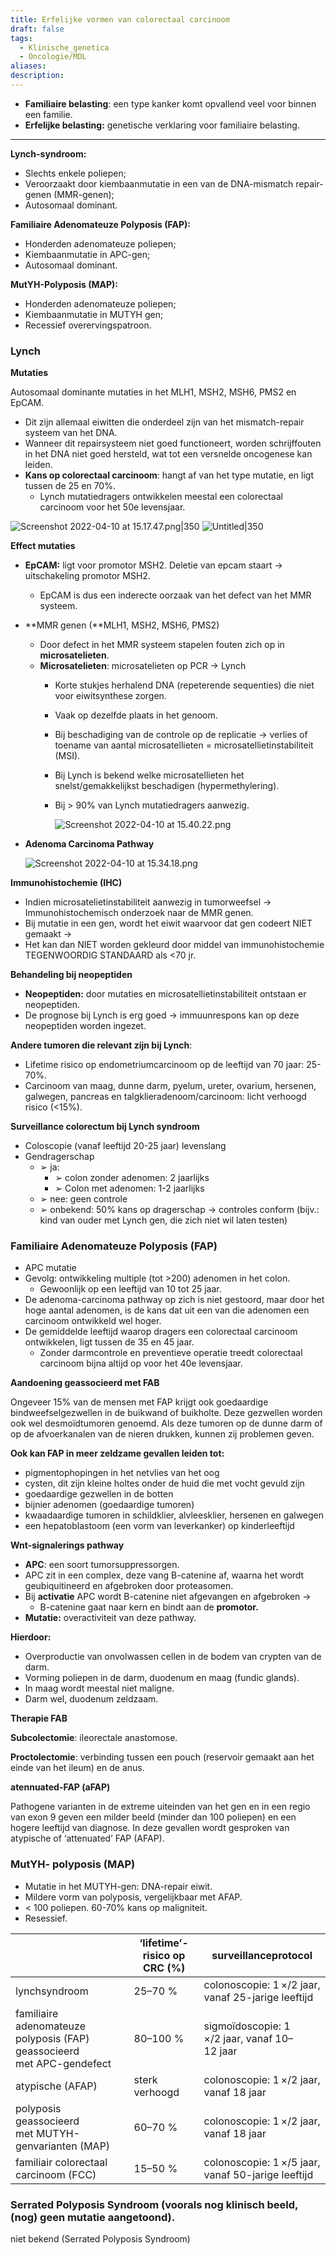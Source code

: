 ```yaml
---
title: Erfelijke vormen van colorectaal carcinoom
draft: false
tags:
  - Klinische_genetica
  - Oncologie/MDL
aliases: 
description:
---
```



- **Familiaire belasting**: een type kanker komt opvallend veel voor binnen een familie.
- **Erfelijke belasting:** genetische verklaring voor familiaire belasting.

---

**Lynch-syndroom:**

- Slechts enkele poliepen;
- Veroorzaakt door kiembaanmutatie in een van de DNA-mismatch repair-genen (MMR-genen);
- Autosomaal dominant.

**Familiaire Adenomateuze Polyposis (FAP):**

- Honderden adenomateuze poliepen;
- Kiembaanmutatie in APC-gen;
- Autosomaal dominant.

**MutYH-Polyposis (MAP):**

- Honderden adenomateuze poliepen;
- Kiembaanmutatie in MUTYH gen;
- Recessief overervingspatroon.

### Lynch

**Mutaties**

Autosomaal dominante mutaties in het MLH1, MSH2, MSH6, PMS2 en EpCAM. 

- Dit zijn allemaal eiwitten die onderdeel zijn van het mismatch-repair systeem van het DNA.
- Wanneer dit repairsysteem niet goed functioneert, worden schrijffouten in het DNA niet goed hersteld, wat tot een versnelde oncogenese kan leiden.
- **Kans op colorectaal carcinoom**: hangt af van het type mutatie, en ligt tussen de 25 en 70%.
    - Lynch mutatiedragers ontwikkelen meestal een colorectaal carcinoom voor het 50e levensjaar.

![Screenshot 2022-04-10 at 15.17.47.png|350](Screenshot_2022-04-10_at_15.17.47.png)
![Untitled|350](Untitled%202%2010.png)

**Effect mutaties**

- **EpCAM:** ligt voor promotor MSH2. Deletie van epcam staart → uitschakeling promotor MSH2.
    - EpCAM is dus een inderecte oorzaak van het defect van het MMR systeem.
- **MMR genen (**MLH1, MSH2, MSH6, PMS2)
    - Door defect in het MMR systeem stapelen fouten zich op in **microsatelieten**.
    - **Microsatelieten**: microsatelieten op PCR → Lynch
        - Korte stukjes herhalend DNA (repeterende sequenties) die niet voor eiwitsynthese zorgen.
        - Vaak op dezelfde plaats in het genoom.
        - Bij beschadiging van de controle op de replicatie → verlies of toename van aantal microsatellieten = microsatellietinstabiliteit (MSI).
        - Bij Lynch is bekend welke microsatellieten het snelst/gemakkelijkst
        beschadigen (hypermethylering).
        - Bij > 90% van Lynch mutatiedragers aanwezig.
            
            ![Screenshot 2022-04-10 at 15.40.22.png](Screenshot_2022-04-10_at_15.40.22.png)
            
- **Adenoma Carcinoma Pathway**
    
    ![Screenshot 2022-04-10 at 15.34.18.png](Screenshot_2022-04-10_at_15.34.18.png)
    

**Immunohistochemie (IHC)**

- Indien microsatelietinstabiliteit aanwezig in tumorweefsel → Immunohistochemisch onderzoek naar de MMR genen.
- Bij mutatie in een gen, wordt het eiwit waarvoor dat gen codeert NIET gemaakt →
- Het kan dan NIET worden gekleurd door middel van immunohistochemie TEGENWOORDIG STANDAARD als <70 jr.

**Behandeling bij neopeptiden**

- **Neopeptiden:** door mutaties en microsatellietinstabiliteit ontstaan er neopeptiden.
- De prognose bij Lynch is erg goed → immuunrespons kan op deze neopeptiden worden ingezet.

**Andere tumoren die relevant zijn bij Lynch**:

- Lifetime risico op endometriumcarcinoom op de leeftijd van 70 jaar: 25-70%.
- Carcinoom van maag, dunne darm, pyelum, ureter, ovarium, hersenen, galwegen, pancreas en talgklieradenoom/carcinoom: licht verhoogd risico (<15%).

**Surveillance colorectum bij Lynch syndroom** 

- Coloscopie (vanaf leeftijd 20-25 jaar) levenslang
- Gendragerschap
    - ➢ ja:
        - ➢ colon zonder adenomen: 2 jaarlijks
        - ➢ Colon met adenomen: 1-2 jaarlijks
    - ➢ nee: geen controle
    - ➢ onbekend: 50% kans op dragerschap → controles conform (bijv.: kind van ouder met Lynch gen, die zich niet wil laten testen)

### Familiaire Adenomateuze Polyposis (FAP)

- APC mutatie
- Gevolg: ontwikkeling multiple (tot >200) adenomen in het colon.
    - Gewoonlijk op een leeftijd van 10 tot 25 jaar.
- De adenoma-carcinoma pathway op zich is niet gestoord, maar door het hoge aantal adenomen, is de kans dat uit een van die adenomen een carcinoom ontwikkeld wel hoger.
- De gemiddelde leeftijd waarop dragers een colorectaal carcinoom ontwikkelen, ligt tussen de 35 en 45 jaar.
    - Zonder darmcontrole en preventieve operatie treedt colorectaal carcinoom bijna altijd op voor het 40e levensjaar.

**Aandoening geassocieerd met FAB**

Ongeveer 15% van de mensen met FAP krijgt ook goedaardige bindweefselgezwellen in de buikwand of buikholte. Deze gezwellen worden ook wel desmoïdtumoren genoemd. Als deze tumoren op de dunne darm of op de afvoerkanalen van de nieren drukken, kunnen zij problemen geven. 

**Ook kan FAP in meer zeldzame gevallen leiden tot:** 

- pigmentophopingen in het netvlies van het oog
- cysten, dit zijn kleine holtes onder de huid die met vocht gevuld zijn
- goedaardige gezwellen in de botten
- bijnier adenomen (goedaardige tumoren)
- kwaadaardige tumoren in schildklier, alvleesklier, hersenen en galwegen
- een hepatoblastoom (een vorm van leverkanker) op kinderleeftijd

**Wnt-signalerings pathway**

- **APC**: een soort tumorsuppressorgen.
- APC zit in een complex, deze vang B-catenine af, waarna het wordt geubiquitineerd en afgebroken door proteasomen.
- Bij **activatie** APC wordt B-catenine niet afgevangen en afgebroken →
    - B-catenine gaat naar kern en bindt aan de **promotor.**
- **Mutatie:** overactiviteit van deze pathway.

**Hierdoor:** 

- Overproductie van onvolwassen cellen in de bodem van crypten van de darm.
- Vorming poliepen in de darm, duodenum en maag (fundic glands).
- In maag wordt meestal niet maligne.
- Darm wel, duodenum zeldzaam.

**Therapie FAB**

**Subcolectomie**: ileorectale anastomose. 

**Proctolectomie**: verbinding tussen een pouch (reservoir gemaakt aan het einde van het ileum) en de anus. 

**atennuated-FAP (aFAP)**

Pathogene varianten in de extreme uiteinden van het gen en in een regio van exon 9 geven een milder beeld (minder dan 100 poliepen) en een hogere leeftijd van diagnose. In deze gevallen wordt gesproken van atypische of ‘attenuated’ FAP (AFAP).

### MutYH- polyposis (MAP)

- Mutatie in het MUTYH-gen: DNA-repair eiwit.
- Mildere vorm van polyposis, vergelijkbaar met AFAP.
- < 100 poliepen. 60-70% kans op maligniteit.
- Resessief.

|  | ‘lifetime’-risico op CRC (%) | surveillanceprotocol |
| --- | --- | --- |
| lynchsyndroom | 25–70 % | colonoscopie: 1 ×/2 jaar, vanaf 25-jarige leeftijd |
| familiaire adenomateuze polyposis (FAP) geassocieerd met APC-gendefect | 80–100 % | sigmoïdoscopie: 1 ×/2 jaar, vanaf 10–12 jaar |
| atypische (AFAP) | sterk verhoogd | colonoscopie: 1 ×/2 jaar, vanaf 18 jaar |
| polyposis geassocieerd met MUTYH-genvarianten (MAP) | 60–70 % | colonoscopie: 1 ×/2 jaar, vanaf 18 jaar |
| familiair colorectaal carcinoom (FCC) | 15–50 % | colonoscopie: 1 ×/5 jaar, vanaf 50-jarige leeftijd |

### Serrated Polyposis Syndroom (voorals nog klinisch beeld, (nog) geen mutatie aangetoond).

niet bekend (Serrated Polyposis Syndroom)